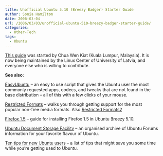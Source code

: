 ```yaml
---
title: Unofficial Ubuntu 5.10 (Breezy Badger) Starter Guide
author: Sonia Hamilton
date: 2006-03-04
url: /2006/03/03/unofficial-ubuntu-510-breezy-badger-starter-guide/
categories:
  - Other-Tech
tags:
  - Ubuntu
---
```

[This guide][1] was started by Chua Wen Kiat (Kuala Lumpur, Malaysia). It is now being maintained by the Linux Center of University of Latvia, and everyone else who is willing to contribute.

**See also:** 

[EasyUbuntu][2] &#8211; an easy to use script that gives the Ubuntu user the most commonly requested apps, codecs, and tweaks that are not found in the base distribution &#8211; all of this with a few clicks of your mouse. 

[Restricted Formats][3] &#8211; walks you through getting support for the most popular non-free media formats. Also [Restricted Formats2][4] 

[Firefox 1.5][5] &#8211; guide for installing Firefox 1.5 in Ubuntu Breezy 5.10. 

[Ubuntu Document Storage Facility][6] &#8211; an organised archive of Ubuntu Forums information for your favorite flavour of Ubuntu. 

[Ten tips for new Ubuntu users][4] &#8211; a list of tips that might save you some time while you&#8217;re getting used to Ubuntu.

 [1]: http://easylinux.info/wiki/Ubuntu
 [2]: http://easyubuntu.freecontrib.org/
 [3]: https://wiki.ubuntu.com/RestrictedFormats
 [4]: https://help.ubuntu.com/community/RestrictedFormats
 [5]: https://wiki.ubuntu.com/FirefoxNewVersion
 [6]: http://doc.gwos.org/index.php/Main_Page
